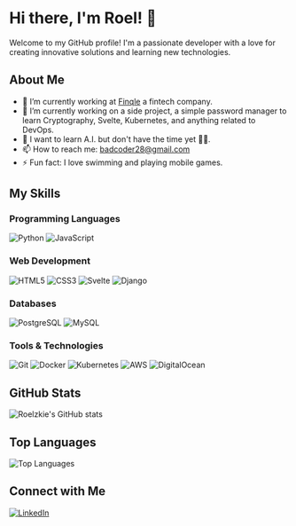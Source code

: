 # Hi there, I'm Roel! 👋

Welcome to my GitHub profile! I'm a passionate developer with a love for creating innovative solutions and learning new technologies.

## About Me

- 💼 I’m currently working at [Finqle](https://finqle.com/) a fintech company.
- 🚀 I’m currently working on a side project, a simple password manager to learn Cryptography, Svelte, Kubernetes, and anything related to DevOps.
- 💬 I want to learn A.I. but don't have the time yet 😮‍💨.
- 📫 How to reach me: [badcoder28@gmail.com](mailto:badcoder28@gmail.com)
- ⚡ Fun fact: I love swimming and playing mobile games.

## My Skills

### Programming Languages
![Python](https://img.shields.io/badge/-Python-3776AB?logo=python&logoColor=white&style=flat-square)
![JavaScript](https://img.shields.io/badge/-JavaScript-F7DF1E?logo=javascript&logoColor=black&style=flat-square)

### Web Development
![HTML5](https://img.shields.io/badge/-HTML5-E34F26?logo=html5&logoColor=white&style=flat-square)
![CSS3](https://img.shields.io/badge/-CSS3-1572B6?logo=css3&logoColor=white&style=flat-square)
![Svelte](https://img.shields.io/badge/-Svelte-FE3F00?logo=svelte&logoColor=white&style=flat-square)
![Django](https://img.shields.io/badge/-Django-092E20?logo=django&logoColor=white&style=flat-square)


### Databases
![PostgreSQL](https://img.shields.io/badge/-PostgreSQL-336791?logo=postgresql&logoColor=white&style=flat-square)
![MySQL](https://img.shields.io/badge/-MySQL-4479A1?logo=mysql&logoColor=white&style=flat-square)


### Tools & Technologies
![Git](https://img.shields.io/badge/-Git-F05032?logo=git&logoColor=white&style=flat-square)
![Docker](https://img.shields.io/badge/-Docker-2496ED?logo=docker&logoColor=white&style=flat-square)
![Kubernetes](https://img.shields.io/badge/-Kubernetes-326CE5?logo=kubernetes&logoColor=white&style=flat-square)
![AWS](https://img.shields.io/badge/-AWS-232F3E?logo=amazon-aws&logoColor=white&style=flat-square)
![DigitalOcean](https://img.shields.io/badge/-DigitalOcean-0080FF?logo=digitalocean&logoColor=white&style=flat-square)


## GitHub Stats

![Roelzkie's GitHub stats](https://github-readme-stats.vercel.app/api?username=roelzkie15&show_icons=true&theme=dracula)

## Top Languages

![Top Languages](https://github-readme-stats.vercel.app/api/top-langs/?username=roelzkie15&theme=dracula)

## Connect with Me

[![LinkedIn](https://img.shields.io/badge/-LinkedIn-0077B5?logo=linkedin&logoColor=white&style=flat-square)](https://www.linkedin.com/in/roel-delos-reyes-1a085115a/)
